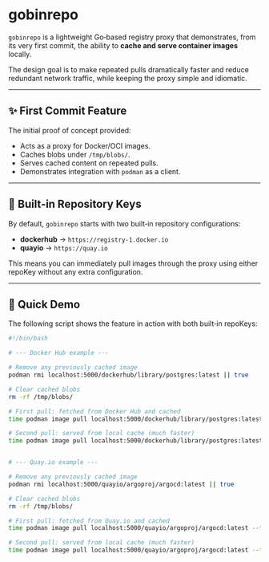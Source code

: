 # gobinrepo

`gobinrepo` is a lightweight Go‑based registry proxy that demonstrates, from its very first commit, the ability to **cache and serve container images** locally.

The design goal is to make repeated pulls dramatically faster and reduce redundant network traffic, while keeping the proxy simple and idiomatic.

---

## ✨ First Commit Feature

The initial proof of concept provided:

- Acts as a proxy for Docker/OCI images.
- Caches blobs under `/tmp/blobs/`.
- Serves cached content on repeated pulls.
- Demonstrates integration with `podman` as a client.

---

## 🔑 Built‑in Repository Keys

By default, `gobinrepo` starts with two built‑in repository configurations:

- **dockerhub** → `https://registry-1.docker.io`
- **quayio** → `https://quay.io`

This means you can immediately pull images through the proxy using either repoKey without any extra configuration.

---

## 🚀 Quick Demo

The following script shows the feature in action with both built‑in repoKeys:

```bash
#!/bin/bash

# --- Docker Hub example ---

# Remove any previously cached image
podman rmi localhost:5000/dockerhub/library/postgres:latest || true

# Clear cached blobs
rm -rf /tmp/blobs/

# First pull: fetched from Docker Hub and cached
time podman image pull localhost:5000/dockerhub/library/postgres:latest --tls-verify=false

# Second pull: served from local cache (much faster)
time podman image pull localhost:5000/dockerhub/library/postgres:latest --tls-verify=false


# --- Quay.io example ---

# Remove any previously cached image
podman rmi localhost:5000/quayio/argoproj/argocd:latest || true

# Clear cached blobs
rm -rf /tmp/blobs/

# First pull: fetched from Quay.io and cached
time podman image pull localhost:5000/quayio/argoproj/argocd:latest --tls-verify=false

# Second pull: served from local cache (much faster)
time podman image pull localhost:5000/quayio/argoproj/argocd:latest --tls-verify=false
